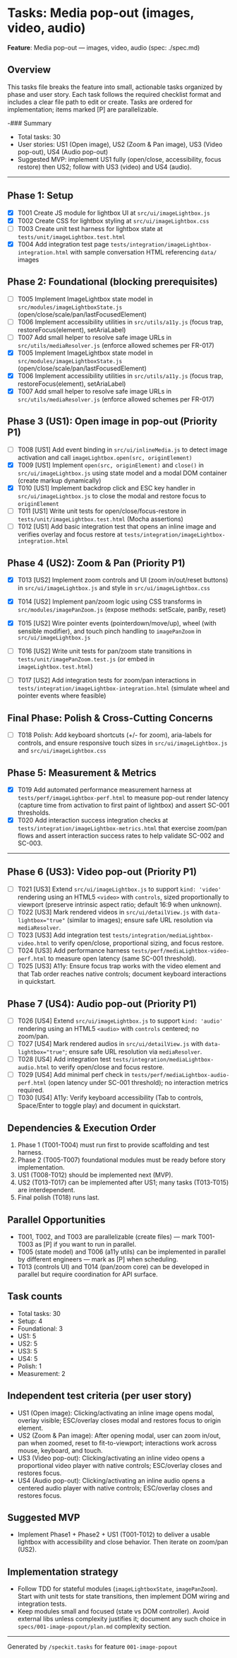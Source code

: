 # Tasks: Media pop-out (images, video, audio)

**Feature**: Media pop-out — images, video, audio (spec: ./spec.md)

## Overview

This tasks file breaks the feature into small, actionable tasks organized by phase and user story. Each task follows the required checklist format and includes a clear file path to edit or create. Tasks are ordered for implementation; items marked [P] are parallelizable.

-### Summary

- Total tasks: 30
- User stories: US1 (Open image), US2 (Zoom & Pan image), US3 (Video pop-out), US4 (Audio pop-out)
- Suggested MVP: implement US1 fully (open/close, accessibility, focus restore) then US2; follow with US3 (video) and US4 (audio).

---

## Phase 1: Setup

- [x] T001 Create JS module for lightbox UI at `src/ui/imageLightbox.js`
- [x] T002 Create CSS for lightbox styling at `src/ui/imageLightbox.css`
- [ ] T003 Create unit test harness for lightbox state at `tests/unit/imageLightbox.test.html`
- [x] T004 Add integration test page `tests/integration/imageLightbox-integration.html` with sample conversation HTML referencing `data/` images

## Phase 2: Foundational (blocking prerequisites)

- [ ] T005 Implement ImageLightbox state model in `src/modules/imageLightboxState.js` (open/close/scale/pan/lastFocusedElement)
- [ ] T006 Implement accessibility utilities in `src/utils/a11y.js` (focus trap, restoreFocus(element), setAriaLabel)
- [ ] T007 Add small helper to resolve safe image URLs in `src/utils/mediaResolver.js` (enforce allowed schemes per FR-017)
- [x] T005 Implement ImageLightbox state model in `src/modules/imageLightboxState.js` (open/close/scale/pan/lastFocusedElement)
- [x] T006 Implement accessibility utilities in `src/utils/a11y.js` (focus trap, restoreFocus(element), setAriaLabel)
- [x] T007 Add small helper to resolve safe image URLs in `src/utils/mediaResolver.js` (enforce allowed schemes per FR-017)

## Phase 3 (US1): Open image in pop-out (Priority P1)

- [ ] T008 [US1] Add event binding in `src/ui/inlineMedia.js` to detect image activation and call `imageLightbox.open(src, originElement)`
- [x] T009 [US1] Implement `open(src, originElement)` and `close()` in `src/ui/imageLightbox.js` using state model and a modal DOM container (create markup dynamically)
- [x] T010 [US1] Implement backdrop click and ESC key handler in `src/ui/imageLightbox.js` to close the modal and restore focus to `originElement`
- [ ] T011 [US1] Write unit tests for open/close/focus-restore in `tests/unit/imageLightbox.test.html` (Mocha assertions)
- [ ] T012 [US1] Add basic integration test that opens an inline image and verifies overlay and focus restore at `tests/integration/imageLightbox-integration.html`

## Phase 4 (US2): Zoom & Pan (Priority P1)

- [x] T013 [US2] Implement zoom controls and UI (zoom in/out/reset buttons) in `src/ui/imageLightbox.js` and style in `src/ui/imageLightbox.css`
- [x] T014 [US2] Implement pan/zoom logic using CSS transforms in `src/modules/imagePanZoom.js` (expose methods: setScale, panBy, reset)
- [x] T015 [US2] Wire pointer events (pointerdown/move/up), wheel (with sensible modifier), and touch pinch handling to `imagePanZoom` in `src/ui/imageLightbox.js`
- [ ] T016 [US2] Write unit tests for pan/zoom state transitions in `tests/unit/imagePanZoom.test.js` (or embed in `imageLightbox.test.html`)
- [ ] T017 [US2] Add integration tests for zoom/pan interactions in `tests/integration/imageLightbox-integration.html` (simulate wheel and pointer events where feasible)


## Final Phase: Polish & Cross-Cutting Concerns

- [ ] T018 Polish: Add keyboard shortcuts (+/- for zoom), aria-labels for controls, and ensure responsive touch sizes in `src/ui/imageLightbox.js` and `src/ui/imageLightbox.css`

## Phase 5: Measurement & Metrics

- [x] T019 Add automated performance measurement harness at `tests/perf/imageLightbox-perf.html` to measure pop-out render latency (capture time from activation to first paint of lightbox) and assert SC-001 thresholds.
- [x] T020 Add interaction success integration checks at `tests/integration/imageLightbox-metrics.html` that exercise zoom/pan flows and assert interaction success rates to help validate SC-002 and SC-003.

---

## Phase 6 (US3): Video pop-out (Priority P1)

- [ ] T021 [US3] Extend `src/ui/imageLightbox.js` to support `kind: 'video'` rendering using an HTML5 `<video>` with `controls`, sized proportionally to viewport (preserve intrinsic aspect ratio; default 16:9 when unknown).
- [ ] T022 [US3] Mark rendered videos in `src/ui/detailView.js` with `data-lightbox="true"` (similar to images); ensure safe URL resolution via `mediaResolver`.
- [ ] T023 [US3] Add integration test `tests/integration/mediaLightbox-video.html` to verify open/close, proportional sizing, and focus restore.
- [ ] T024 [US3] Add performance harness `tests/perf/mediaLightbox-video-perf.html` to measure open latency (same SC-001 threshold).
- [ ] T025 [US3] A11y: Ensure focus trap works with the video element and that Tab order reaches native controls; document keyboard interactions in quickstart.

## Phase 7 (US4): Audio pop-out (Priority P1)

- [ ] T026 [US4] Extend `src/ui/imageLightbox.js` to support `kind: 'audio'` rendering using an HTML5 `<audio>` with `controls` centered; no zoom/pan.
- [ ] T027 [US4] Mark rendered audios in `src/ui/detailView.js` with `data-lightbox="true"`; ensure safe URL resolution via `mediaResolver`.
- [ ] T028 [US4] Add integration test `tests/integration/mediaLightbox-audio.html` to verify open/close and focus restore.
- [ ] T029 [US4] Add minimal perf check in `tests/perf/mediaLightbox-audio-perf.html` (open latency under SC-001 threshold); no interaction metrics required.
- [ ] T030 [US4] A11y: Verify keyboard accessibility (Tab to controls, Space/Enter to toggle play) and document in quickstart.

## Dependencies & Execution Order

1. Phase 1 (T001-T004) must run first to provide scaffolding and test harness.
2. Phase 2 (T005-T007) foundational modules must be ready before story implementation.
3. US1 (T008-T012) should be implemented next (MVP).
4. US2 (T013-T017) can be implemented after US1; many tasks (T013-T015) are interdependent.
5. Final polish (T018) runs last.

## Parallel Opportunities

- T001, T002, and T003 are parallelizable (create files) — mark T001-T003 as [P] if you want to run in parallel.
- T005 (state model) and T006 (a11y utils) can be implemented in parallel by different engineers — mark as [P] when scheduling.
- T013 (controls UI) and T014 (pan/zoom core) can be developed in parallel but require coordination for API surface.

## Task counts

- Total tasks: 30
- Setup: 4
- Foundational: 3
- US1: 5
- US2: 5
- US3: 5
- US4: 5
- Polish: 1
- Measurement: 2

## Independent test criteria (per user story)

- US1 (Open image): Clicking/activating an inline image opens modal, overlay visible; ESC/overlay closes modal and restores focus to origin element.
- US2 (Zoom & Pan image): After opening modal, user can zoom in/out, pan when zoomed, reset to fit-to-viewport; interactions work across mouse, keyboard, and touch.
- US3 (Video pop-out): Clicking/activating an inline video opens a proportional video player with native controls; ESC/overlay closes and restores focus.
- US4 (Audio pop-out): Clicking/activating an inline audio opens a centered audio player with native controls; ESC/overlay closes and restores focus.

## Suggested MVP

- Implement Phase1 + Phase2 + US1 (T001-T012) to deliver a usable lightbox with accessibility and close behavior. Then iterate on zoom/pan (US2).

## Implementation strategy

- Follow TDD for stateful modules (`imageLightboxState`, `imagePanZoom`). Start with unit tests for state transitions, then implement DOM wiring and integration tests.
- Keep modules small and focused (state vs DOM controller). Avoid external libs unless complexity justifies it; document any such choice in `specs/001-image-popout/plan.md` complexity section.

---

Generated by `/speckit.tasks` for feature `001-image-popout`